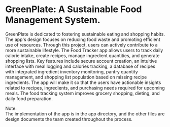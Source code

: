 # GreenPlate: A Sustainable Food Management System.  
GreenPlate is dedicated to fostering sustainable eating and shopping habits. The app's design focuses
on reducing food waste and promoting efficient use of resources. Through this project, users can 
actively contribute to a more sustainable lifestyle. The Food Tracker app allows users to track
daily calorie intake, create recipes, manage ingredient quantities, and generate shopping lists.
Key features include secure account creation, an intuitive interface with meal logging and calories
tracking, a database of recipes with integrated ingredient inventory monitoring, pantry quantity
management, and shopping list population based on missing recipe ingredients. The app will make it so
that the users have actionable insights related to recipes, ingredients, and purchasing needs required for
upcoming meals. The food tracking system improves grocery shopping, dieting, and daily food
preparation.

Note:  
The implementation of the app is in the app directory, and the other files are design
documents the team created throughout the process.
